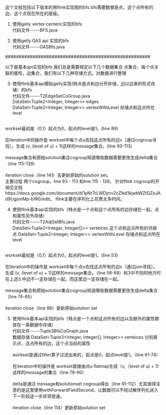 这个文档包括以下版本的用flink实现图的bfs
bfs需要数据是点，这个点所有的边，这个点现在所在的层级。

1. 使用gelly vertex centeric实现的bfs <br>
	代码文件-----BFS.java

2. 使用gelly GAS api 实现的bfs <br>
	代码文件-----GASBfs.java

#####################################################

以下是基本api实现的bfs
我们总是需要规定以下几个数据集合
点集合，每个点关联的属性，边集合，我们有以下几种存储方式。对数据进行整理

3. 使用flink基本api模拟gelly实现(特点是点和边分开存储，边以边表的形式存储）的bfs<br>
代码文件-----T2EdgeSetCoGroup.java<br>
DataSet<Tuple2<Integer, Integer>> edges<br>
DataSet<Tuple2<Integer, Integer>> vertexWithLevel 存储点和这点所在level<br>
<br>
workset最初是（0,1）起点为0，起点的level是1。(line 89)<br>
<br>
在iteration中的操作是 workset中每个点u去找这点所有的边v（通过cogroup寻找）。生成 (v, (level of u) + 1)这样的message集合。(line 93-113)<br>
<br>
message集合和原始solution集合cogroup知道哪些数据需要更改生成delta集合（line 115-139）<br>
<br>
iteration close（line 141）去更新原始的solution set。<br>
主要过程 两个cogroup。line 93 - 113 和line 115 - 139。 针对flink cogroup的开销见文档
https://docs.google.com/document/d/1pNr7rLWDjmv2cZlkd1kjwbWZtQZoJAd9UgsmMp-b1R0/edit。 flink主要在序列化上花费太多时间。

4. 使用flink基本api实现的bfs（特点是一个点和这个点所有的边存储在一起，点和属性另外存储）<br>
代码文件-----T2AdjSetBfs.java<br>
DataSet<Tuple2<Integer, Integer[]>> verteices 这个点和这点所有的邻接点
DataSet<Tuple2<Integer, Integer>> vertexWithLevel 存储点和这点所在level<br>
<br>
workset最初是（0,1）起点为0，起点的level是1。(line 53)<br><br>
在iteration中的操作是 workset中每个点u去找这点所有的边v（通过join寻找）。生成 (v, (level of u) + 1)这样的message集合。（line 58-68）和3中不同的地方时在上述3.中边不一定存储在一起，而这里边一定存储在一起。<br><br>
message集合和原始solution集合cogroup知道哪些数据需要更改生成delta集合（line 74-85）<br><br>
iteration close（line 88）更新原始solution set

5. 使用flink基本api实现的bfs（特点是一个点和这点所有的边以及额外的属性都放在一条数据中存储）<br>
代码文件-----Tuple3BfsCoGraph.java<br>
数据存储
DataSet<Tuple3<Integer, Integer[], Integer>> verteices 分别表示点，这点所有的边，这个点当前的属性<br><br>
workset是通过filter算子过滤出来的，起点是0，起点level是1。（line 61-74）<br><br>
在iteration中的操作是 workset直接由点u flatmap生成（v,（level of u) + 1) 这样的message的集合（line 78-90）<br><br>
delta是通过 message和solutionset cogroup得出（line 91-112）尤其值得注意的是这里使用withForwardFieldSecond。让数据可以不经过解序列化进入下一阶段这一步非常提速。<br><br>
iteration close（line 114）更新原始solution set<br><br>
